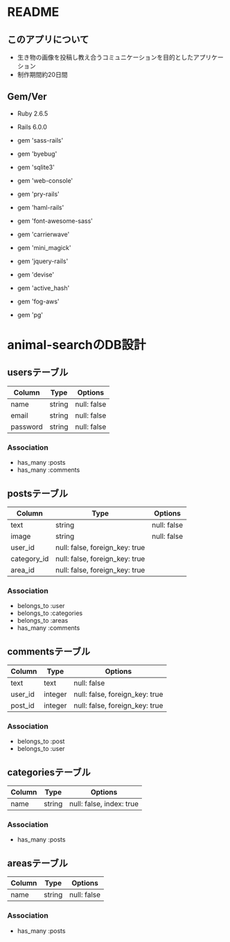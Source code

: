 # README

## このアプリについて
* 生き物の画像を投稿し教え合うコミュニケーションを目的としたアプリケーション
* 制作期間約20日間

## Gem/Ver
* Ruby 2.6.5
* Rails 6.0.0

* gem 'sass-rails'
* gem 'byebug'
* gem 'sqlite3'
* gem 'web-console'
* gem 'pry-rails'
* gem 'haml-rails'
* gem 'font-awesome-sass'
* gem 'carrierwave'
* gem 'mini_magick'
* gem 'jquery-rails'
* gem 'devise'
* gem 'active_hash'
* gem 'fog-aws'
* gem 'pg'

# animal-searchのDB設計

## usersテーブル
|Column|Type|Options|
|------|----|-------|
|name|string|null: false|
|email|string|null: false|
|password|string|null: false|
### Association
- has_many :posts
- has_many :comments

## postsテーブル
|Column|Type|Options|
|------|----|-------|
|text|string|null: false|
|image|string|null: false|
|user_id|null: false, foreign_key: true|
|category_id|null: false, foreign_key: true|
|area_id|null: false, foreign_key: true|
### Association
- belongs_to :user
- belongs_to :categories
- belongs_to :areas
- has_many :comments

## commentsテーブル
|Column|Type|Options|
|------|----|-------|
|text|text|null: false|
|user_id|integer|null: false, foreign_key: true|
|post_id|integer|null: false, foreign_key: true|
### Association
- belongs_to :post
- belongs_to :user

## categoriesテーブル
|Column|Type|Options|
|------|----|-------|
|name|string|null: false, index: true|
### Association
- has_many :posts

## areasテーブル
|Column|Type|Options|
|------|----|-------|
|name|string|null: false|
### Association
- has_many :posts